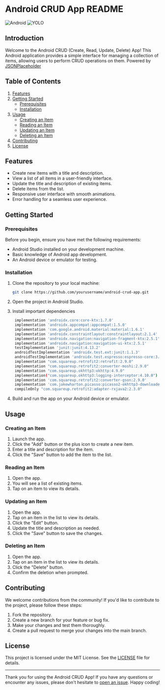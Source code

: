 # Android CRUD App README


![Android](https://img.shields.io/badge/Android-kotlin-purple)
![YOLO](https://img.shields.io/badge/YOLO-SWAG-purple)

## Introduction

Welcome to the Android CRUD (Create, Read, Update, Delete) App! This Android application provides a simple interface for managing a collection of items, allowing users to perform CRUD operations on them. Powered by [JSONPlaceholder](https://jsonplaceholder.typicode.com/)

## Table of Contents

1. [Features](#features)
2. [Getting Started](#getting-started)
   - [Prerequisites](#prerequisites)
   - [Installation](#installation)
3. [Usage](#usage)
   - [Creating an Item](#creating-an-item)
   - [Reading an Item](#reading-an-item)
   - [Updating an Item](#updating-an-item)
   - [Deleting an Item](#deleting-an-item)
4. [Contributing](#contributing)
5. [License](#license)

## Features

- Create new items with a title and description.
- View a list of all items in a user-friendly interface.
- Update the title and description of existing items.
- Delete items from the list.
- Responsive user interface with smooth animations.
- Error handling for a seamless user experience.

## Getting Started

### Prerequisites

Before you begin, ensure you have met the following requirements:

- Android Studio installed on your development machine.
- Basic knowledge of Android app development.
- An Android device or emulator for testing.

### Installation

1. Clone the repository to your local machine:

   ```bash
   git clone https://github.com/yourusername/android-crud-app.git
   ```

2. Open the project in Android Studio.

3. Install important dependencies
   ```bash
    implementation 'androidx.core:core-ktx:1.7.0'
    implementation 'androidx.appcompat:appcompat:1.5.0'
    implementation 'com.google.android.material:material:1.6.1'
    implementation 'androidx.constraintlayout:constraintlayout:2.1.4'
    implementation 'androidx.navigation:navigation-fragment-ktx:2.5.1'
    implementation 'androidx.navigation:navigation-ui-ktx:2.5.1'
    testImplementation 'junit:junit:4.13.2'
    androidTestImplementation 'androidx.test.ext:junit:1.1.3'
    androidTestImplementation 'androidx.test.espresso:espresso-core:3.4.0'
    implementation "com.squareup.retrofit2:retrofit:2.9.0"
    implementation "com.squareup.retrofit2:converter-moshi:2.9.0"
    implementation "com.squareup.okhttp3:okhttp:4.9.0"
    implementation("com.squareup.okhttp3:logging-interceptor:4.10.0")
    implementation 'com.squareup.retrofit2:converter-gson:2.9.0'
    implementation 'com.jakewharton.picasso:picasso2-okhttp3-downloader:1.1.0'
    compileOnly "com.squareup.retrofit2:adapter-rxjava2:2.3.0"
   ```

5. Build and run the app on your Android device or emulator.

## Usage

### Creating an Item

1. Launch the app.
2. Click the "Add" button or the plus icon to create a new item.
3. Enter a title and description for the item.
4. Click the "Save" button to add the item to the list.

### Reading an Item

1. Open the app.
2. You will see a list of existing items.
3. Tap on an item to view its details.

### Updating an Item

1. Open the app.
2. Tap on an item in the list to view its details.
3. Click the "Edit" button.
4. Update the title and description as needed.
5. Click the "Save" button to save the changes.

### Deleting an Item

1. Open the app.
2. Tap on an item in the list to view its details.
3. Click the "Delete" button.
4. Confirm the deletion when prompted.

## Contributing

We welcome contributions from the community! If you'd like to contribute to the project, please follow these steps:

1. Fork the repository.
2. Create a new branch for your feature or bug fix.
3. Make your changes and test them thoroughly.
4. Create a pull request to merge your changes into the main branch.

## License

This project is licensed under the MIT License. See the [LICENSE](LICENSE) file for details.

---

Thank you for using the Android CRUD App! If you have any questions or encounter any issues, please don't hesitate to [open an issue](https://github.com/yourusername/android-crud-app/issues). Happy coding!
